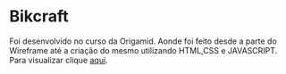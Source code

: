 # Bikcraft
 Foi desenvolvido no curso da Origamid. Aonde foi feito desde a parte do Wireframe até a criação do mesmo utilizando HTML,CSS e JAVASCRIPT.
 Para visualizar clique [aqui](https://leodkvt.github.io/Bikcraft/).
